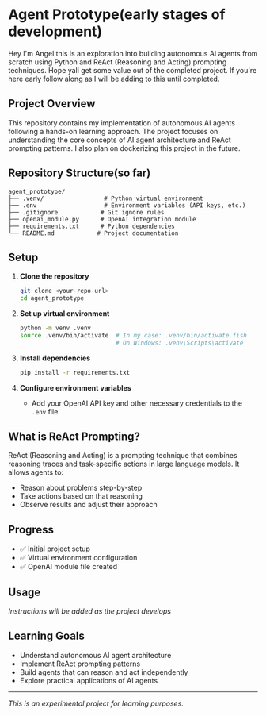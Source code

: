 # Agent Prototype(early stages of development)

Hey I'm Angel this is an exploration into building autonomous AI agents from scratch using Python and ReAct (Reasoning and Acting) prompting techniques.
Hope yall get some value out of the completed project. If you're here early follow along as I will be adding to this until completed.

## Project Overview

This repository contains my implementation of autonomous AI agents following a hands-on learning approach. The project focuses on understanding the core concepts of AI agent architecture and ReAct prompting patterns. I also plan on dockerizing this project in the future.

## Repository Structure(so far)

```
agent_prototype/
├── .venv/                 # Python virtual environment
├── .env                   # Environment variables (API keys, etc.)
├── .gitignore            # Git ignore rules
├── openai_module.py      # OpenAI integration module
├── requirements.txt      # Python dependencies
└── README.md            # Project documentation
```

## Setup

1. **Clone the repository**
   ```bash
   git clone <your-repo-url>
   cd agent_prototype
   ```

2. **Set up virtual environment**
   ```bash
   python -m venv .venv
   source .venv/bin/activate  # In my case: .venv/bin/activate.fish
                              # On Windows: .venv\Scripts\activate
   ```

3. **Install dependencies**
   ```bash
   pip install -r requirements.txt
   ```

4. **Configure environment variables**
   - Add your OpenAI API key and other necessary credentials to the `.env` file

## What is ReAct Prompting?

ReAct (Reasoning and Acting) is a prompting technique that combines reasoning traces and task-specific actions in large language models. It allows agents to:
- Reason about problems step-by-step
- Take actions based on that reasoning
- Observe results and adjust their approach

## Progress

- ✅ Initial project setup
- ✅ Virtual environment configuration
- ✅ OpenAI module file created

## Usage

*Instructions will be added as the project develops*

## Learning Goals

- Understand autonomous AI agent architecture
- Implement ReAct prompting patterns
- Build agents that can reason and act independently
- Explore practical applications of AI agents

---

*This is an experimental project for learning purposes.*